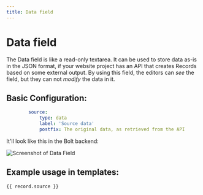 ```yaml
---
title: Data field
---
```

Data field
============

The Data field is like a read-only textarea. It can be used to store data as-is
in the JSON format, if your website project has an API that creates Records
based on some external output. By using this field, the editors can _see_ the
field, but they can not _modify_ the data in it.

## Basic Configuration:

```yaml
        source:
            type: data
            label: 'Source data'
            postfix: The original data, as retrieved from the API
```

It'll look like this in the Bolt backend:

![Screenshot of Data Field](https://user-images.githubusercontent.com/1833361/91964690-bed2cd80-ed0f-11ea-81ba-9247d9a2dfeb.png)


## Example usage in templates:

```twig
{{ record.source }}
```
